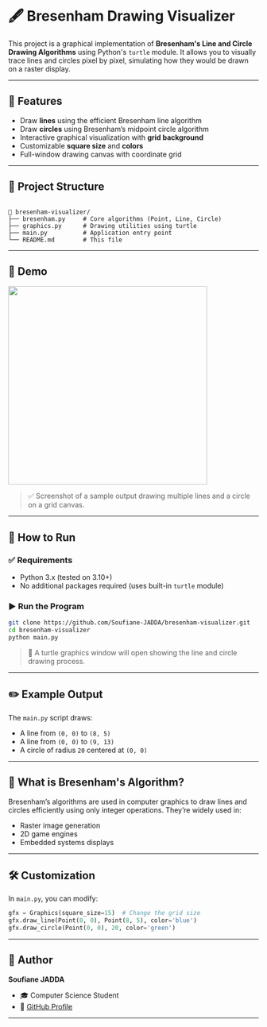 # 🖋️ Bresenham Drawing Visualizer

This project is a graphical implementation of **Bresenham's Line and Circle Drawing Algorithms** using Python's `turtle` module. It allows you to visually trace lines and circles pixel by pixel, simulating how they would be drawn on a raster display.

---

## 📌 Features

- Draw **lines** using the efficient Bresenham line algorithm
- Draw **circles** using Bresenham’s midpoint circle algorithm
- Interactive graphical visualization with **grid background**
- Customizable **square size** and **colors**
- Full-window drawing canvas with coordinate grid

---

## 📂 Project Structure

```

📁 bresenham-visualizer/
├── bresenham.py     # Core algorithms (Point, Line, Circle)
├── graphics.py      # Drawing utilities using turtle
├── main.py          # Application entry point
└── README.md        # This file

````

---

## 🧪 Demo

<img src="img.png" width="400"/>

> ✅ Screenshot of a sample output drawing multiple lines and a circle on a grid canvas.

---

## 🚀 How to Run

### ✅ Requirements

- Python 3.x (tested on 3.10+)
- No additional packages required (uses built-in `turtle` module)

### ▶️ Run the Program

```bash
git clone https://github.com/Soufiane-JADDA/bresenham-visualizer.git
cd bresenham-visualizer
python main.py
````

> 🐢 A turtle graphics window will open showing the line and circle drawing process.

---

## ✏️ Example Output

The `main.py` script draws:

* A line from `(0, 0)` to `(8, 5)`
* A line from `(0, 0)` to `(9, 13)`
* A circle of radius `20` centered at `(0, 0)`

---

## 🧠 What is Bresenham's Algorithm?

Bresenham’s algorithms are used in computer graphics to draw lines and circles efficiently using only integer operations. They’re widely used in:

* Raster image generation
* 2D game engines
* Embedded systems displays

---

## 🛠️ Customization

In `main.py`, you can modify:

```python
gfx = Graphics(square_size=15)  # Change the grid size
gfx.draw_line(Point(0, 0), Point(8, 5), color='blue')
gfx.draw_circle(Point(0, 0), 20, color='green')
```

---

## 👤 Author

**Soufiane JADDA**

* 🎓 Computer Science Student
* 🔗 [GitHub Profile](https://github.com/Soufiane-JADDA)

---
